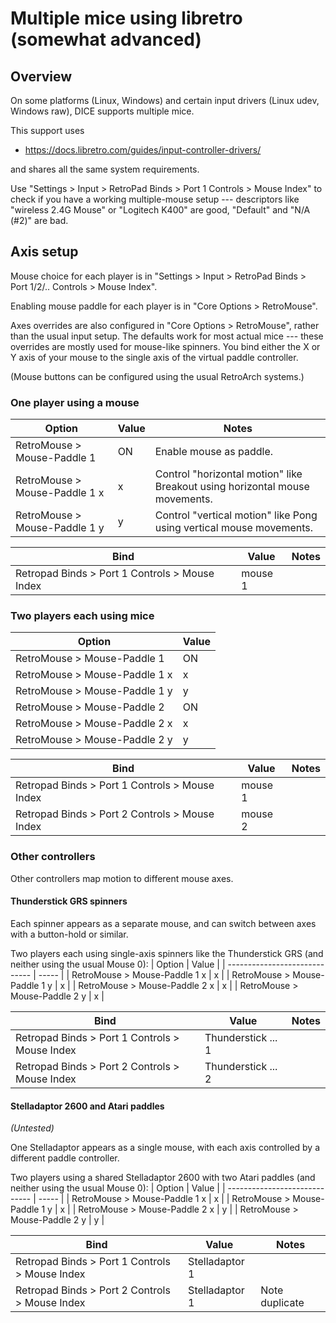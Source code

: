 # Multiple mice using libretro (somewhat advanced)

## Overview
On some platforms (Linux, Windows) and certain input drivers (Linux udev, Windows raw),
DICE supports multiple mice.

This support uses 
* https://docs.libretro.com/guides/input-controller-drivers/

and shares all the same system requirements.  

Use "Settings > Input > RetroPad Binds > Port 1 Controls > Mouse Index"
to check if you have a working multiple-mouse setup --- descriptors
like "wireless 2.4G Mouse" or "Logitech K400" are good, "Default" and "N/A (#2)"
are bad.

## Axis setup
Mouse choice for each player is in "Settings > Input > RetroPad Binds > Port 1/2/.. Controls > Mouse Index".

Enabling mouse paddle for each player is in "Core Options > RetroMouse".

Axes overrides are also configured in "Core Options > RetroMouse", rather than the usual input setup.
The defaults work for most actual mice --- these overrides are mostly used for
mouse-like spinners.
You bind either the X or Y axis of your mouse to the single axis of the virtual paddle controller.

(Mouse buttons can be configured using the usual RetroArch systems.)

### One player using a mouse
| Option                        | Value | Notes                                                                       |
| ----------------------------- | ----- | --------------------------------------------------------------------------- |
| RetroMouse > Mouse-Paddle 1   | ON    | Enable mouse as paddle.                                                     |
| RetroMouse > Mouse-Paddle 1 x | x     | Control "horizontal motion" like Breakout using horizontal mouse movements. |
| RetroMouse > Mouse-Paddle 1 y | y     | Control "vertical motion" like Pong using vertical mouse movements.         |


| Bind                                           | Value   | Notes  |
| ---------------------------------------------- | ------- | ------ |
| Retropad Binds > Port 1 Controls > Mouse Index | mouse 1 |        |

### Two players each using mice
| Option                        | Value |
| ----------------------------- | ----- |
| RetroMouse > Mouse-Paddle 1   | ON    |
| RetroMouse > Mouse-Paddle 1 x | x     |
| RetroMouse > Mouse-Paddle 1 y | y     |
| RetroMouse > Mouse-Paddle 2   | ON    |
| RetroMouse > Mouse-Paddle 2 x | x     |
| RetroMouse > Mouse-Paddle 2 y | y     |

| Bind           | Value | Notes                                                                       |
| ---------------- | ----- | --------------------------------------------------------------------------- |
| Retropad Binds > Port 1 Controls > Mouse Index | mouse 1 | |
| Retropad Binds > Port 2 Controls > Mouse Index | mouse 2 | |

### Other controllers
Other controllers map motion to different mouse axes.

#### Thunderstick GRS spinners
Each spinner appears as a separate mouse, and can switch between axes with a button-hold or similar.

Two players each using single-axis spinners like the Thunderstick GRS (and neither using the usual Mouse 0):
| Option                        | Value |
| ----------------------------- | ----- |
| RetroMouse > Mouse-Paddle 1 x | x     |
| RetroMouse > Mouse-Paddle 1 y | x     |
| RetroMouse > Mouse-Paddle 2 x | x     |
| RetroMouse > Mouse-Paddle 2 y | x     |

| Bind           | Value | Notes                                                                       |
| ---------------- | ----- | --------------------------------------------------------------------------- |
| Retropad Binds > Port 1 Controls > Mouse Index | Thunderstick ... 1 | |
| Retropad Binds > Port 2 Controls > Mouse Index | Thunderstick ... 2 | |

#### Stelladaptor 2600 and Atari paddles
_(Untested)_

One Stelladaptor appears as a single mouse, with each axis controlled by a different paddle controller.

Two players using a shared Stelladaptor 2600 with two Atari paddles (and neither using the usual Mouse 0):
| Option                        | Value |
| ----------------------------- | ----- |
| RetroMouse > Mouse-Paddle 1 x | x     |
| RetroMouse > Mouse-Paddle 1 y | x     |
| RetroMouse > Mouse-Paddle 2 x | y     |
| RetroMouse > Mouse-Paddle 2 y | y     |

| Bind           | Value | Notes                                                                       |
| ---------------- | ----- | --------------------------------------------------------------------------- |
| Retropad Binds > Port 1 Controls > Mouse Index | Stelladaptor 1 | |
| Retropad Binds > Port 2 Controls > Mouse Index | Stelladaptor 1 | Note duplicate |
